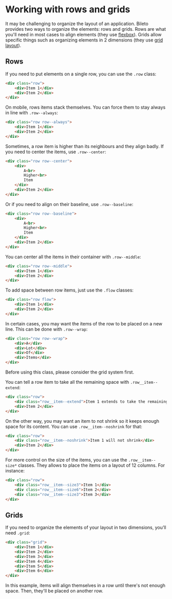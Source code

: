 # Working with rows and grids

It may be challenging to organize the layout of an application.
Bileto provides two ways to organize the elements: rows and grids.
Rows are what you'll need in most cases to align elements (they use [flexbox](https://developer.mozilla.org/docs/Web/CSS/CSS_Flexible_Box_Layout/Basic_Concepts_of_Flexbox)).
Grids allow specific things such as organizing elements in 2 dimensions (they use [grid layout](https://developer.mozilla.org/docs/Web/CSS/CSS_Grid_Layout/Basic_Concepts_of_Grid_Layout)).

## Rows

If you need to put elements on a single row, you can use the `.row` class:

```html
<div class="row">
    <div>Item 1</div>
    <div>Item 2</div>
</div>
```

On mobile, rows items stack themselves.
You can force them to stay always in line with `.row--always`:

```html
<div class="row row--always">
    <div>Item 1</div>
    <div>Item 2</div>
</div>
```

Sometimes, a row item is higher than its neighbours and they align badly.
If you need to center the items, use `.row--center`:

```html
<div class="row row--center">
    <div>
        A<br>
        Higher<br>
        Item
    </div>
    <div>Item 2</div>
</div>
```

Or if you need to align on their baseline, use `.row--baseline`:

```html
<div class="row row--baseline">
    <div>
        A<br>
        Higher<br>
        Item
    </div>
    <div>Item 2</div>
</div>
```

You can center all the items in their container with `.row--middle`:

```html
<div class="row row--middle">
    <div>Item 1</div>
    <div>Item 2</div>
</div>
```

To add space between row items, just use the `.flow` classes:

```html
<div class="row flow">
    <div>Item 1</div>
    <div>Item 2</div>
</div>
```

In certain cases, you may want the items of the row to be placed on a new line.
This can be done with `.row--wrap`:

```html
<div class="row row--wrap">
    <div>A</div>
    <div>Lot</div>
    <div>Of</div>
    <div>Items</div>
</div>
```

Before using this class, please consider the grid system first.

You can tell a row item to take all the remaining space with `.row__item--extend`:

```html
<div class="row">
    <div class="row__item--extend">Item 1 extends to take the remaining space</div>
    <div>Item 2</div>
</div>
```

On the other way, you may want an item to not shrink so it keeps enough space for its content.
You can use `.row__item--noshrink` for that:

```html
<div class="row">
    <div class="row__item--noshrink">Item 1 will not shrink</div>
    <div>Item 2</div>
</div>
```

For more control on the size of the items, you can use the `.row__item--size*` classes.
They allows to place the items on a layout of 12 columns.
For instance:

```html
<div class="row">
    <div class="row__item--size3">Item 1</div>
    <div class="row__item--size6">Item 2</div>
    <div class="row__item--size3">Item 3</div>
</div>
```

## Grids

If you need to organize the elements of your layout in two dimensions, you’ll need `.grid`:

```html
<div class="grid">
    <div>Item 1</div>
    <div>Item 2</div>
    <div>Item 3</div>
    <div>Item 4</div>
    <div>Item 5</div>
    <div>Item 6</div>
</div>
```

In this example, items will align themselves in a row until there's not enough space.
Then, they'll be placed on another row.
